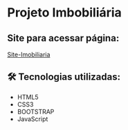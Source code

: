 # Projeto Imbobiliária

## Site para acessar página:

<a href="https://juansouzamd.github.io/imobiliaria/" target="_blank">Site-Imobiliaria</a>

## 🛠 Tecnologias utilizadas:

* HTML5
* CSS3
* BOOTSTRAP
* JavaScript
